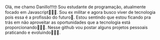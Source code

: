 Olá, me chamo Danillo!!!🤓 Sou estudante
de programação, atualmente focado em
Javascript👨🏻‍💻. Sou ex militar e agora busco
viver de tecnologia pois essa é a profissão
do futuro🔮. Estou sentindo que estou ficando
pra trás em não aproveitar as oportunidades 
que a tecnologia está proporcionando🤷🏻‍♂️. Nesse
github vou postar alguns projetos pessoais
praticando e evoluindo👨🏻‍💻.

<!---
danillojs/danillojs is a ✨ special ✨ repository because its `README.md` (this file) appears on your GitHub profile.
You can click the Preview link to take a look at your changes.
--->
